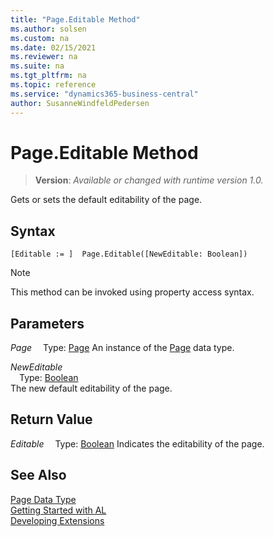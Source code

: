 ```yaml
---
title: "Page.Editable Method"
ms.author: solsen
ms.custom: na
ms.date: 02/15/2021
ms.reviewer: na
ms.suite: na
ms.tgt_pltfrm: na
ms.topic: reference
ms.service: "dynamics365-business-central"
author: SusanneWindfeldPedersen
---
```

[//]: # (START>DO_NOT_EDIT)
[//]: # (IMPORTANT:Do not edit any of the content between here and the END>DO_NOT_EDIT.)
[//]: # (Any modifications should be made in the .xml files in the ModernDev repo.)
# Page.Editable Method
> **Version**: _Available or changed with runtime version 1.0._

Gets or sets the default editability of the page.


## Syntax
```
[Editable := ]  Page.Editable([NewEditable: Boolean])
```
> [!NOTE]
> This method can be invoked using property access syntax.
## Parameters
*Page*
&emsp;Type: [Page](page-data-type.md)
An instance of the [Page](page-data-type.md) data type.

*NewEditable*  
&emsp;Type: [Boolean](../boolean/boolean-data-type.md)  
The new default editability of the page.  


## Return Value
*Editable*
&emsp;Type: [Boolean](../boolean/boolean-data-type.md)
Indicates the editability of the page.
      


[//]: # (IMPORTANT: END>DO_NOT_EDIT)
## See Also
[Page Data Type](page-data-type.md)  
[Getting Started with AL](../../devenv-get-started.md)  
[Developing Extensions](../../devenv-dev-overview.md)